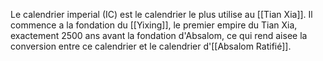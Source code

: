 Le calendrier imperial (IC) est le calendrier le plus utilise au [[Tian Xia]].
Il commence a la fondation du [[Yixing]], le premier empire du Tian Xia, exactement 2500 ans avant la fondation d'Absalom, ce qui rend aisee la conversion entre ce calendrier et le calendrier d'[[Absalom Ratifié]].